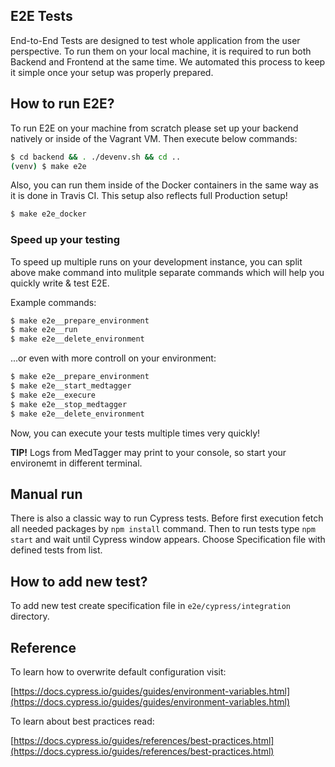 E2E Tests
---------

End-to-End Tests are designed to test whole application from the user perspective.
 To run them on your local machine, it is required to run both Backend and Frontend
 at the same time. We automated this process to keep it simple once your setup was
 properly prepared.

## How to run E2E?

To run E2E on your machine from scratch please set up your backend natively or inside
 of the Vagrant VM. Then execute below commands:

```bash
$ cd backend && . ./devenv.sh && cd ..
(venv) $ make e2e
```

Also, you can run them inside of the Docker containers in the same way as it is done
 in Travis CI. This setup also reflects full Production setup!

```bash
$ make e2e_docker
```

### Speed up your testing

To speed up multiple runs on your development instance, you can split above make command
 into mulitple separate commands which will help you quickly write & test E2E.

Example commands:

```bash
$ make e2e__prepare_environment
$ make e2e__run
$ make e2e__delete_environment
```

...or even with more controll on your environment:

```bash
$ make e2e__prepare_environment
$ make e2e__start_medtagger
$ make e2e__execure
$ make e2e__stop_medtagger
$ make e2e__delete_environment
```

Now, you can execute your tests multiple times very quickly!

**TIP!** Logs from MedTagger may print to your console, so start your environemt in different
 terminal.

## Manual run

There is also a classic way to run Cypress tests. Before first execution fetch all
 needed packages by `npm install` command. Then to run tests type `npm start` and
 wait until Cypress window appears. Choose Specification file with defined tests
 from list.

## How to add new test?

To add new test create specification file in `e2e/cypress/integration` directory.

## Reference

To learn how to overwrite default configuration visit:

[https://docs.cypress.io/guides/guides/environment-variables.html](https://docs.cypress.io/guides/guides/environment-variables.html)

To learn about best practices read:

[https://docs.cypress.io/guides/references/best-practices.html](https://docs.cypress.io/guides/references/best-practices.html)

